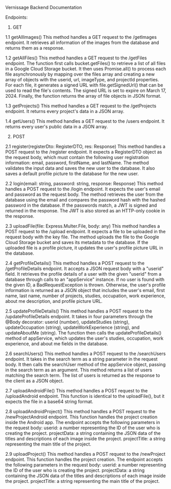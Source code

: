 Vernissage Backend Documentation

Endpoints:
1. GET

1.1 getAllImages()
This method handles a GET request to the /getImages endpoint. It retrieves all information of the images from the database and returns them as a response.

1.2 getAllFiles()
This method handles a GET request to the /getFiles endpoint. The function first calls bucket.getFiles() to retrieve a list of all files in a Google Cloud Storage bucket. It then uses Promise.all() to process each file asynchronously by mapping over the files array and creating a new array of objects with the userid, url, imageType, and projectId properties.
For each file, it generates a signed URL with file.getSignedUrl() that can be used to read the file's contents. The signed URL is set to expire on March 17, 2024.
Finally, the function returns the array of file objects in JSON format.

1.3 getProjects()
This method handles a GET request to the /getProjects endpoint. It returns every project's data in a JSON array.

1.4 getUsers()
This method handles a GET request to the /users endpoint. It returns every user's public data in a JSON array.


2. POST

2.1 register(registerDto: RegisterDTO, res: Response)
This method handles a POST request to the /register endpoint.
It expects a RegisterDTO object as the request body, which must contain the following user registration information: email, password, firstName, and lastName.
The method validates the input data and saves the new user to the database. It also saves a default profile picture to the database for the new user.

2.2 login(email: string, password: string, response: Response)
This method handles a POST request to the /login endpoint. It expects the user's email and password as the request body. The method retrieves the user from the database using the email and compares the password hash with the hashed password in the database. If the passwords match, a JWT is signed and returned in the response. The JWT is also stored as an HTTP-only cookie in the response.

2.3 uploadFile(file: Express.Multer.File, body: any)
This method handles a POST request to the /upload endpoint. It expects a file to be uploaded in the request body with the key file. The method uploads the file to the Google Cloud Storage bucket and saves its metadata to the database. If the uploaded file is a profile picture, it updates the user's profile picture URL in the database.

2.4 getProfileDetails()
This method handles a POST request to the /getProfileDetails endpoint. It accepts a JSON request body with a "userid" field. It retrieves the profile details of a user with the given "userid" from a database through calls to an "appService" instance. If no user is found with the given ID, a BadRequestException is thrown. Otherwise, the user's profile information is returned as a JSON object that includes the user's email, first name, last name, number of projects, studies, occupation, work experience, about me description, and profile picture URL.

2.5 updateProfileDetails()
This method handles a POST request to the /updateProfileDetails endpoint.
It takes in four parameters through the @Body decorator: userid (number), updateStudies (string), updateOccupation (string), updateWorkExperience (string), and updateAboutMe (string).
The function then calls the updateProfileDetails() method of appService, which updates the user's studies, occupation, work experience, and about me fields in the database.

2.6 searchUsers()
This method handles a POST request to the /searchUsers endpoint.  It takes in the search term as a string parameter in the request body. It then calls the searchUser method of the appService object, passing in the search term as an argument. This method returns a list of users matching the search term. The list of users is returned as the response to the client as a JSON object.

2.7 uploadAndroidFile()
This method handles a POST request to the /uploadAndroid endpoint. This function is identical to the uploadFile(), but it expects the file in a base64 string format.

2.8 uploadAndroidProject()
This method handles a POST request to the /newProjectAndroid endpoint. This function handles the project creation inside the Android app.
The endpoint accepts the following parameters in the request body:
	userid: a number representing the ID of the user who is creating the project.
	projectData: a string containing the JSON data of the titles and descriptions of each image inside the project.
	projectTitle: a string representing the main title of the project.

2.9 uploadProject()
This method handles a POST request to the /newProject endpoint. This function handles the project creation.
The endpoint accepts the following parameters in the request body:
	userid: a number representing the ID of the user who is creating the project.
	projectData: a string containing the JSON data of the titles and descriptions of each image inside the project.
	projectTitle: a string representing the main title of the project.
